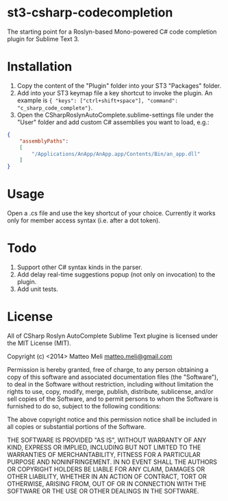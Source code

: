 st3-csharp-codecompletion
==================

The starting point for a Roslyn-based Mono-powered C# code completion plugin for Sublime Text 3.

Installation
==================

1. Copy the content of the "Plugin" folder into your ST3 "Packages" folder.
2. Add into your ST3 keymap file a key shortcut to invoke the plugin. An example is `{ "keys": ["ctrl+shift+space"], "command": "c_sharp_code_complete"}`.
3. Open the CSharpRoslynAutoComplete.sublime-settings file under the "User" folder and add custom C# assemblies you want to load, e.g.:
```json
{
	"assemblyPaths":
	[
		"/Applications/AnApp/AnApp.app/Contents/Bin/an_app.dll"
	]
}
```

Usage
==================

Open a .cs file and use the key shortcut of your choice. Currently it works only for member access syntax (i.e. after a dot token).

Todo
==================

1. Support other C# syntax kinds in the parser.
2. Add delay real-time suggestions popup (not only on invocation) to the plugin.
3. Add unit tests.

License
==================
All of CSharp Roslyn AutoComplete Sublime Text plugine is licensed under the MIT License (MIT).

Copyright (c) <2014> Matteo Meli <matteo.meli@gmail.com>

Permission is hereby granted, free of charge, to any person obtaining a copy
of this software and associated documentation files (the "Software"), to deal
in the Software without restriction, including without limitation the rights
to use, copy, modify, merge, publish, distribute, sublicense, and/or sell
copies of the Software, and to permit persons to whom the Software is
furnished to do so, subject to the following conditions:

The above copyright notice and this permission notice shall be included in
all copies or substantial portions of the Software.

THE SOFTWARE IS PROVIDED "AS IS", WITHOUT WARRANTY OF ANY KIND, EXPRESS OR
IMPLIED, INCLUDING BUT NOT LIMITED TO THE WARRANTIES OF MERCHANTABILITY,
FITNESS FOR A PARTICULAR PURPOSE AND NONINFRINGEMENT. IN NO EVENT SHALL THE
AUTHORS OR COPYRIGHT HOLDERS BE LIABLE FOR ANY CLAIM, DAMAGES OR OTHER
LIABILITY, WHETHER IN AN ACTION OF CONTRACT, TORT OR OTHERWISE, ARISING FROM,
OUT OF OR IN CONNECTION WITH THE SOFTWARE OR THE USE OR OTHER DEALINGS IN
THE SOFTWARE.